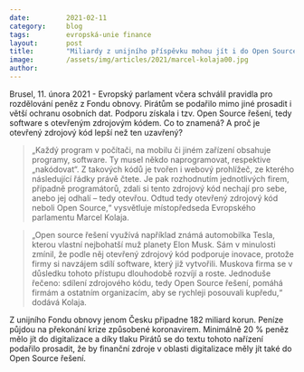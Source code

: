 ```yaml
---
date:         2021-02-11 
category:     blog
tags:         evropská-unie finance
layout:       post
title:        "Miliardy z unijního příspěvku mohou jít i do Open Source řešení. Co to je? Prozradí Marcel Kolaja"
image:        /assets/img/articles/2021/marcel-kolaja00.jpg
author:       
---
```




Brusel, 11. února 2021 - Evropský parlament včera schválil pravidla pro rozdělování peněz z Fondu obnovy. Pirátům se podařilo mimo jiné prosadit i větší ochranu osobních dat. Podporu získala i tzv. Open Source řešení, tedy software s otevřeným zdrojovým kódem. Co to znamená? A proč je otevřený zdrojový kód lepší než ten uzavřený?

> „Každý program v počítači, na mobilu či jiném zařízení obsahuje programy, software. Ty musel někdo naprogramovat, respektive „nakódovat“. Z takových kódů je tvořen i webový prohlížeč, ze kterého následující řádky právě čtete. Je pak rozhodnutím jednotlivých firem, případně programátorů, zdali si tento zdrojový kód nechají pro sebe, anebo jej odhalí – tedy otevřou. Odtud tedy otevřený zdrojový kód neboli Open Source,“ vysvětluje místopředseda Evropského parlamentu Marcel Kolaja.

> „Open source řešení využívá například známá automobilka Tesla, kterou vlastní nejbohatší muž planety Elon Musk. Sám v minulosti zmínil, že podle něj otevřený zdrojový kód podporuje inovace, protože firmy si navzájem sdílí software, který již vytvořili. Muskova firma se v důsledku tohoto přístupu dlouhodobě rozvíjí a roste. Jednoduše řečeno: sdílení zdrojového kódu, tedy Open Source řešení, pomáhá firmám a ostatním organizacím, aby se rychleji posouvali kupředu,“ dodává Kolaja.

Z unijního Fondu obnovy jenom Česku připadne 182 miliard korun. Peníze půjdou na překonání krize způsobené koronavirem. Minimálně 20 % peněz mělo jít do digitalizace a díky tlaku Pirátů se do textu tohoto nařízení podařilo prosadit, že by finanční zdroje v oblasti digitalizace měly jít také do Open Source řešení.

